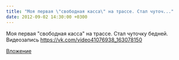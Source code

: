 ```yaml
---
title: "Моя первая \"свободная касса\" на трассе. Стал чуточ..."
date: 2012-09-02 14:30:00 +0300
---
```


Моя первая "свободная касса" на трассе. Стал чуточку бедней.
Видеозапись
https://vk.com/video41076938_163078150

[Вложение](https://vk.com/video41076938_163078150)
